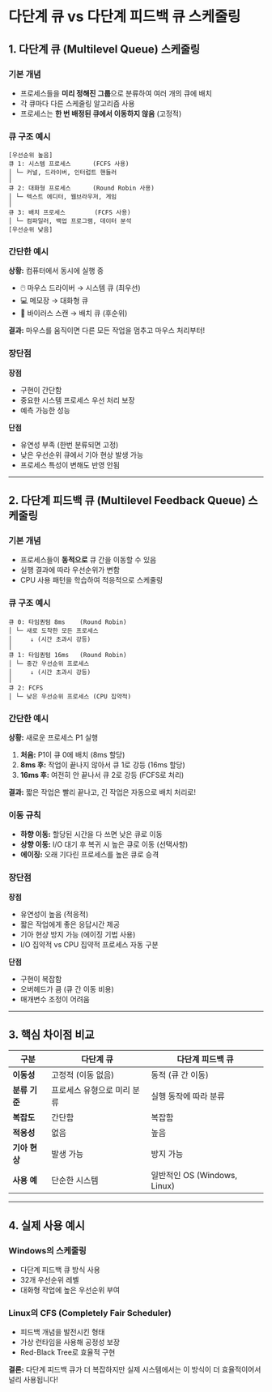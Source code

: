 # 다단계 큐 vs 다단계 피드백 큐 스케줄링

## 1. 다단계 큐 (Multilevel Queue) 스케줄링

### 기본 개념

- 프로세스들을 **미리 정해진 그룹**으로 분류하여 여러 개의 큐에 배치
- 각 큐마다 다른 스케줄링 알고리즘 사용
- 프로세스는 **한 번 배정된 큐에서 이동하지 않음** (고정적)

### 큐 구조 예시

```
[우선순위 높음]
큐 1: 시스템 프로세스      (FCFS 사용)
│ └─ 커널, 드라이버, 인터럽트 핸들러
│
큐 2: 대화형 프로세스      (Round Robin 사용)
│ └─ 텍스트 에디터, 웹브라우저, 게임
│
큐 3: 배치 프로세스        (FCFS 사용)
│ └─ 컴파일러, 백업 프로그램, 데이터 분석
[우선순위 낮음]
```

### 간단한 예시

**상황:** 컴퓨터에서 동시에 실행 중

- 🖱️ 마우스 드라이버 → 시스템 큐 (최우선)
- 💻 메모장 → 대화형 큐
- 🔄 바이러스 스캔 → 배치 큐 (후순위)

**결과:** 마우스를 움직이면 다른 모든 작업을 멈추고 마우스 처리부터!

### 장단점

**장점**

- 구현이 간단함
- 중요한 시스템 프로세스 우선 처리 보장
- 예측 가능한 성능

**단점**

- 유연성 부족 (한번 분류되면 고정)
- 낮은 우선순위 큐에서 기아 현상 발생 가능
- 프로세스 특성이 변해도 반영 안됨

---

## 2. 다단계 피드백 큐 (Multilevel Feedback Queue) 스케줄링

### 기본 개념

- 프로세스들이 **동적으로** 큐 간을 이동할 수 있음
- 실행 결과에 따라 우선순위가 변함
- CPU 사용 패턴을 학습하여 적응적으로 스케줄링

### 큐 구조 예시

```
큐 0: 타임퀀텀 8ms    (Round Robin)
│ └─ 새로 도착한 모든 프로세스
│     ↓ (시간 초과시 강등)
│
큐 1: 타임퀀텀 16ms   (Round Robin)
│ └─ 중간 우선순위 프로세스
│     ↓ (시간 초과시 강등)
│
큐 2: FCFS
│ └─ 낮은 우선순위 프로세스 (CPU 집약적)
```

### 간단한 예시

**상황:** 새로운 프로세스 P1 실행

1. **처음:** P1이 큐 0에 배치 (8ms 할당)
2. **8ms 후:** 작업이 끝나지 않아서 큐 1로 강등 (16ms 할당)
3. **16ms 후:** 여전히 안 끝나서 큐 2로 강등 (FCFS로 처리)

**결과:** 짧은 작업은 빨리 끝나고, 긴 작업은 자동으로 배치 처리로!

### 이동 규칙

- **하향 이동:** 할당된 시간을 다 쓰면 낮은 큐로 이동
- **상향 이동:** I/O 대기 후 복귀 시 높은 큐로 이동 (선택사항)
- **에이징:** 오래 기다린 프로세스를 높은 큐로 승격

### 장단점

**장점**

- 유연성이 높음 (적응적)
- 짧은 작업에게 좋은 응답시간 제공
- 기아 현상 방지 가능 (에이징 기법 사용)
- I/O 집약적 vs CPU 집약적 프로세스 자동 구분

**단점**

- 구현이 복잡함
- 오버헤드가 큼 (큐 간 이동 비용)
- 매개변수 조정이 어려움

---

## 3. 핵심 차이점 비교

| 구분          | 다단계 큐                   | 다단계 피드백 큐             |
| ------------- | --------------------------- | ---------------------------- |
| **이동성**    | 고정적 (이동 없음)          | 동적 (큐 간 이동)            |
| **분류 기준** | 프로세스 유형으로 미리 분류 | 실행 동작에 따라 분류        |
| **복잡도**    | 간단함                      | 복잡함                       |
| **적응성**    | 없음                        | 높음                         |
| **기아 현상** | 발생 가능                   | 방지 가능                    |
| **사용 예**   | 단순한 시스템               | 일반적인 OS (Windows, Linux) |

---

## 4. 실제 사용 예시

### Windows의 스케줄링

- 다단계 피드백 큐 방식 사용
- 32개 우선순위 레벨
- 대화형 작업에 높은 우선순위 부여

### Linux의 CFS (Completely Fair Scheduler)

- 피드백 개념을 발전시킨 형태
- 가상 런타임을 사용해 공정성 보장
- Red-Black Tree로 효율적 구현

**결론:** 다단계 피드백 큐가 더 복잡하지만 실제 시스템에서는 이 방식이 더 효율적이어서 널리 사용됩니다!
